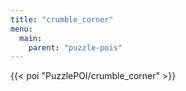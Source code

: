 ```yaml
---
title: "crumble_corner"
menu:
  main:
    parent: "puzzle-pois"
---
```


{{< poi "PuzzlePOI/crumble_corner" >}}
